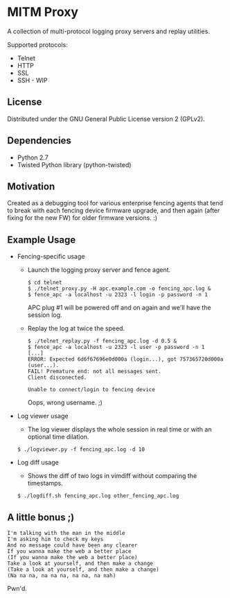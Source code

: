 MITM Proxy
==========
A collection of multi-protocol logging proxy servers and replay utilities.

Supported protocols:
  * Telnet
  * HTTP
  * SSL
  * SSH - WIP

License
-------
Distributed under the GNU General Public License version 2 (GPLv2).

Dependencies
------------
* Python 2.7
* Twisted Python library (python-twisted)

Motivation
----------
Created as a debugging tool for various enterprise fencing agents that tend
to break with each fencing device firmware upgrade, and then again (after
fixing for the new FW) for older firmware versions. :)

Example Usage
-------------
* Fencing-specific usage
  * Launch the logging proxy server and fence agent.

    ```
    $ cd telnet
    $ ./telnet_proxy.py -H apc.example.com -o fencing_apc.log &
    $ fence_apc -a localhost -u 2323 -l login -p password -n 1
    ```

    APC plug #1 will be powered off and on again and we'll have the session log.
  
  * Replay the log at twice the speed.

    ```
    $ ./telnet_replay.py -f fencing_apc.log -d 0.5 &
    $ fence_apc -a localhost -u 2323 -l user -p password -n 1
    [...]
    ERROR: Expected 6d6f67696e0d000a (login...), got 757365720d000a (user...).
    FAIL! Premature end: not all messages sent.
    Client disconected.

    Unable to connect/login to fencing device
    ```

    Oops, wrong username. ;)

* Log viewer usage
  * The log viewer displays the whole session in real time or with an optional time dilation.
  
  ```
  $ ./logviewer.py -f fencing_apc.log -d 10
  ```

* Log diff usage
  * Shows the diff of two logs in vimdiff without comparing the timestamps.

  ```
  $ ./logdiff.sh fencing_apc.log other_fencing_apc.log
  ```


A little bonus ;)
-----------------

```
I'm talking with the man in the middle
I'm asking him to check my keys
And no message could have been any clearer
If you wanna make the web a better place
(If you wanna make the web a better place)
Take a look at yourself, and then make a change
(Take a look at yourself, and then make a change)
(Na na na, na na na, na na, na nah)
```

Pwn'd.
